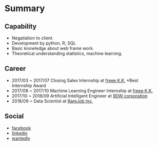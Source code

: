 # Summary 
## Capability 
- Negatiation to client.
- Development by python, R, SQL
- Basic knowledge about web frame work.
- Theoretical understanding statistics, machine learning.

## Career 
- 2017/03 ~ 2017/07
  Closing Sales Internship at [freee K.K.](https://corp.freee.co.jp/) *Best Internship Award
- 2017/08 ~ 2017/10 
  Machine Learning Engineer Internship at [freee K.K.](https://corp.freee.co.jp/)
- 2017/10 ~ 2018/09
  Artificial Intelligent Engineer at [9DW corporation](https://9dw.jp/)
- 2018/09 ~
  Data Scientist at [RareJob Inc.](https://www.rarejob.com/)
  
## Social
- [facebook](https://www.facebook.com/hayata.yamamoto)
- [linkedin](https://www.linkedin.com/in/hayata-yamamoto/)
- [wantedly](https://www.wantedly.com/users/17795847)
